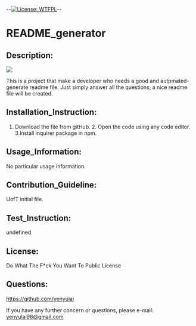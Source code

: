 --[![License: WTFPL](https://img.shields.io/badge/License-WTFPL-brightgreen.svg)](http://www.wtfpl.net/about/)--
  # README_generator
  
## Description:
![](https://github.com/yenyulai/readme_generator/blob/main/images/README-generator_%20Dec%203%2C%202020%205_19%20PM.gif)


This is a project that make a developer who needs a good and autpmated-generate readme file. Just simply answer all the questions, a nice readme file will be created. 

  
  
## Installation_Instruction:
1. Download the file from gitHub. 2. Open the code using any code editor. 3.Install inquirer package in npm.
  
## Usage_Information:
No particular usage information.
  
## Contribution_Guideline:
UofT initial file.
  
## Test_Instruction: 
undefined
  
## License: 
Do What The F*ck You Want To Public License
  
## Questions: 
https://github.com/yenyulai
  
If you have any further concern or questions, please e-mail: yenyulai98@gmail.com


